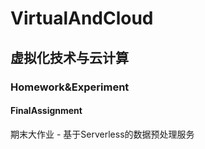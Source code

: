 # VirtualAndCloud
## 虚拟化技术与云计算 

### Homework&amp;Experiment

#### FinalAssignment

期末大作业 - 基于Serverless的数据预处理服务
